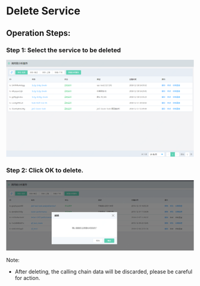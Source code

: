 #  Delete Service
## Operation Steps:

###  Step 1: Select the service to be deleted
   ![](../../../../../image/Internet-Middleware/JD-Distributed-Service-Framework/dyl-list.png)
 
###  Step 2: Click OK to delete.
   ![](../../../../../image/Internet-Middleware/JD-Distributed-Service-Framework/dyl-del.png)

Note:
- After deleting, the calling chain data will be discarded, please be careful for action.
